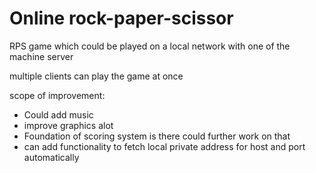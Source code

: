 # Online rock-paper-scissor

RPS game which could be played on a local network with one of the machine server

multiple clients can play the game at once

scope of improvement:

- Could add music
- improve graphics alot
- Foundation of scoring system is there could further work on that
- can add functionality to fetch local private address for host and port automatically